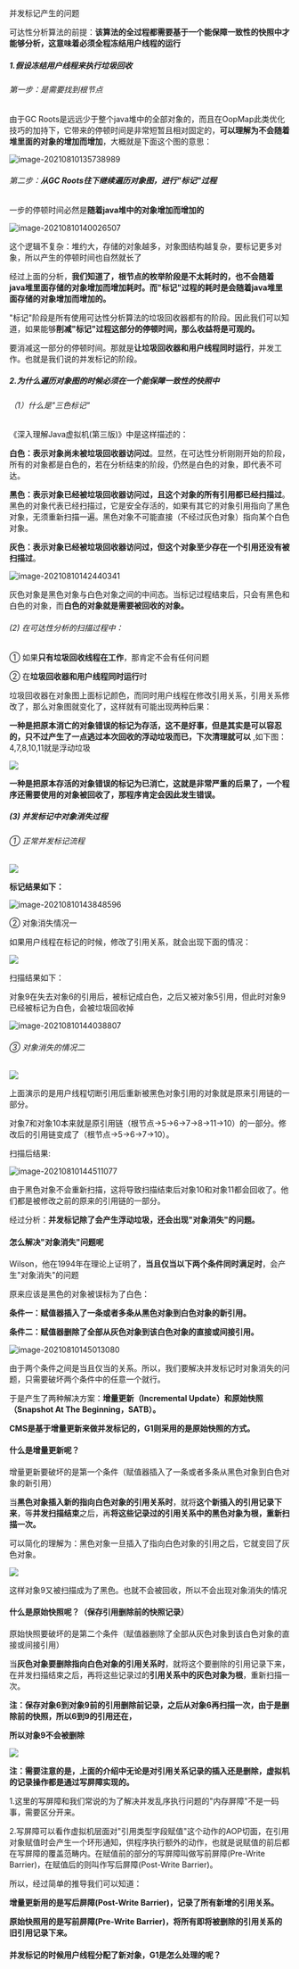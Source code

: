 并发标记产生的问题

可达性分析算法的前提：**该算法的全过程都需要基于一个能保障一致性的快照中才能够分析，这意味着必须全程冻结用户线程的运行**

##### 1.假设冻结用户线程来执行垃圾回收

###### 第一步：是需要找到根节点

由于GC Roots是远远少于整个java堆中的全部对象的，而且在OopMap此类优化技巧的加持下，它带来的停顿时间是非常短暂且相对固定的，**可以理解为不会随着堆里面的对象的增加而增加**，大概就是下面这个图的意思：

![image-20210810135738989](https://raw.githubusercontent.com/codecodeabc/Note-len/main/img/20210810135739.png)



###### 第二步：**从GC Roots往下继续遍历对象图，进行"标记"过程**

一步的停顿时间必然是**随着java堆中的对象增加而增加的**

![image-20210810140026507](https://raw.githubusercontent.com/codecodeabc/Note-len/main/img/20210810140030.png)

这个逻辑不复杂：堆约大，存储的对象越多，对象图结构越复杂，要标记更多对象，所以产生的停顿时间也自然就长了

经过上面的分析，**我们知道了，根节点的枚举阶段是不太耗时的，也不会随着java堆里面存储的对象增加而增加耗时。而"标记"过程的耗时是会随着java堆里面存储的对象增加而增加的。**

"标记"阶段是所有使用可达性分析算法的垃圾回收器都有的阶段。因此我们可以知道，如果能够**削减"标记"过程这部分的停顿时间，那么收益将是可观的。**

要消减这一部分的停顿时间。那就是**让垃圾回收器和用户线程同时运行**，并发工作。也就是我们说的并发标记的阶段。



##### 2.为什么遍历对象图的时候必须在一个能保障一致性的快照中

###### （1）什么是"三色标记"

《深入理解Java虚拟机(第三版)》中是这样描述的：

**白色：表示对象尚未被垃圾回收器访问过**。显然，在可达性分析刚刚开始的阶段，所有的对象都是白色的，若在分析结束的阶段，仍然是白色的对象，即代表不可达。

**黑色：表示对象已经被垃圾回收器访问过，且这个对象的所有引用都已经扫描过**。黑色的对象代表已经扫描过，它是安全存活的，如果有其它的对象引用指向了黑色对象，无须重新扫描一遍。黑色对象不可能直接（不经过灰色对象）指向某个白色对象。

**灰色：表示对象已经被垃圾回收器访问过，但这个对象至少存在一个引用还没有被扫描过**。

![image-20210810142440341](https://raw.githubusercontent.com/codecodeabc/Note-len/main/img/20210810142440.png)

灰色对象是黑色对象与白色对象之间的中间态。当标记过程结束后，只会有黑色和白色的对象，而**白色的对象就是需要被回收的对象。**

###### (2) 在可达性分析的扫描过程中：

① 如果**只有垃圾回收线程在工作**，那肯定不会有任何问题

② 在**垃圾回收器和用户线程同时运行**时

垃圾回收器在对象图上面标记颜色，而同时用户线程在修改引用关系，引用关系修改了，那么对象图就变化了，这样就有可能出现两种后果：

**一种是把原本消亡的对象错误的标记为存活，这不是好事，但是其实是可以容忍的，只不过产生了一点逃过本次回收的浮动垃圾而已，下次清理就可以** ,如下图：4,7,8,10,11就是浮动垃圾

<img src="https://raw.githubusercontent.com/codecodeabc/Note-len/main/img/20210810143353.awebp"/>



**一种是把原本存活的对象错误的标记为已消亡，这就是非常严重的后果了，一个程序还需要使用的对象被回收了，那程序肯定会因此发生错误。**



##### (3) 并发标记中对象消失过程

###### ① 正常并发标记流程



<img src="https://raw.githubusercontent.com/codecodeabc/Note-len/main/img/20210810143805.webp"/>

**标记结果如下：**

![image-20210810143848596](https://raw.githubusercontent.com/codecodeabc/Note-len/main/img/20210810143848.png)



② 对象消失情况一

如果用户线程在标记的时候，修改了引用关系，就会出现下面的情况：

<img src="https://raw.githubusercontent.com/codecodeabc/Note-len/main/img/20210810143952.webp"/>



扫描结果如下：

对象9在失去对象6的引用后，被标记成白色，之后又被对象5引用，但此时对象9已经被标记为白色，会被垃圾回收掉

![image-20210810144038807](https://raw.githubusercontent.com/codecodeabc/Note-len/main/img/20210810144038.png)



###### ③ 对象消失的情况二



<img src="https://raw.githubusercontent.com/codecodeabc/Note-len/main/img/20210810144401.webp"/>

上面演示的是用户线程切断引用后重新被黑色对象引用的对象就是原来引用链的一部分。

对象7和对象10本来就是原引用链（根节点->5->6->7->8->11->10）的一部分。修改后的引用链变成了（根节点->5->6->7->10）。

扫描后结果:

![image-20210810144511077](https://raw.githubusercontent.com/codecodeabc/Note-len/main/img/20210810144511.png)

由于黑色对象不会重新扫描，这将导致扫描结束后对象10和对象11都会回收了。他们都是被修改之前的原来的引用链的一部分。

经过分析：**并发标记除了会产生浮动垃圾，还会出现"对象消失"的问题。**



#### 怎么解决"对象消失"问题呢

Wilson，他在1994年在理论上证明了，**当且仅当以下两个条件同时满足时**，会产生"对象消失"的问题

原来应该是黑色的对象被误标为了白色：

**条件一：赋值器插入了一条或者多条从黑色对象到白色对象的新引用。**

**条件二：赋值器删除了全部从灰色对象到该白色对象的直接或间接引用。**

![image-20210810145013080](https://raw.githubusercontent.com/codecodeabc/Note-len/main/img/20210810145013.png)

由于两个条件之间是当且仅当的关系。所以，我们要解决并发标记时对象消失的问题，只需要破坏两个条件中的任意一个就行。

于是产生了两种解决方案：**增量更新（Incremental Update）和原始快照（Snapshot At The Beginning，SATB）。**

**CMS是基于增量更新来做并发标记的，G1则采用的是原始快照的方式。**

#### 什么是增量更新呢？

增量更新要破坏的是第一个条件（赋值器插入了一条或者多条从黑色对象到白色对象的新引用）

当**黑色对象插入新的指向白色对象的引用关系时**，就将**这个新插入的引用记录下来**，等**并发扫描结束**之后，再**将这些记录过的引用关系中的黑色对象为根，重新扫描一次。**

可以简化的理解为：黑色对象一旦插入了指向白色对象的引用之后，它就变回了灰色对象。

<img src="https://raw.githubusercontent.com/codecodeabc/Note-len/main/img/20210810145351.webp"/>

这样对象9又被扫描成为了黑色。也就不会被回收，所以不会出现对象消失的情况



#### 什么是原始快照呢？（保存引用删除前的快照记录）

原始快照要破坏的是第二个条件（赋值器删除了全部从灰色对象到该白色对象的直接或间接引用）

当**灰色对象要删除指向白色对象的引用关系时**，就将这个要删除的引用记录下来，在并发扫描结束之后，再将这些记录过的**引用关系中的灰色对象为根**，重新扫描一次。

**注：保存对象6到对象9前的引用删除前记录，之后从对象6再扫描一次，由于是删除前的快照，所以6到9的引用还在，**

**所以对象9不会被删除**

<img src="https://raw.githubusercontent.com/codecodeabc/Note-len/main/img/20210810145432.webp"/>





**注：需要注意的是，上面的介绍中无论是对引用关系记录的插入还是删除，虚拟机的记录操作都是通过写屏障实现的。**



1.这里的写屏障和我们常说的为了解决并发乱序执行问题的"内存屏障"不是一码事，需要区分开来。

2.写屏障可以看作虚拟机层面对"引用类型字段赋值"这个动作的AOP切面，在引用对象赋值时会产生一个环形通知，供程序执行额外的动作，也就是说赋值的前后都在写屏障的覆盖范畴内。在赋值前的部分的写屏障叫做写前屏障(Pre-Write Barrier)，在赋值后的则叫作写后屏障(Post-Write Barrier)。

所以，经过简单的推导我们可以知道：

**增量更新用的是写后屏障(Post-Write Barrier)，记录了所有新增的引用关系。**

**原始快照用的是写前屏障(Pre-Write Barrier)，将所有即将被删除的引用关系的旧引用记录下来。**



#### 并发标记的时候用户线程分配了新对象，G1是怎么处理的呢？



